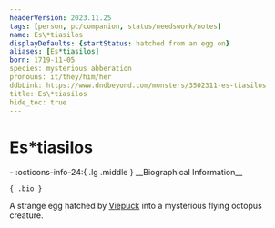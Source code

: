 ```yaml
---
headerVersion: 2023.11.25
tags: [person, pc/companion, status/needswork/notes]
name: Es\*tiasilos
displayDefaults: {startStatus: hatched from an egg on}
aliases: [Es*tiasilos]
born: 1719-11-05
species: mysterious abberation
pronouns: it/they/him/her
ddbLink: https://www.dndbeyond.com/monsters/3502311-es-tiasilos
title: Es\*tiasilos
hide_toc: true
---
```

# Es\*tiasilos
<div class="grid cards ext-narrow-margin ext-one-column" markdown>
- :octicons-info-24:{ .lg .middle } __Biographical Information__

    { .bio }

</div>


A strange egg hatched by [Viepuck](<./viepuck.md>) into a mysterious flying octopus creature. 